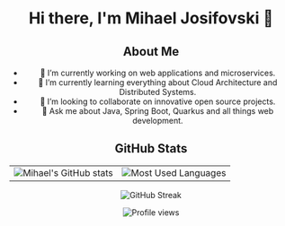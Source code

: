 <div align="center">

# Hi there, I'm Mihael Josifovski 👋

## About Me
- 🔭 I’m currently working on web applications and microservices.
- 🌱 I’m currently learning everything about Cloud Architecture and Distributed Systems.
- 👯 I’m looking to collaborate on innovative open source projects.
- 💬 Ask me about Java, Spring Boot, Quarkus and all things web development.

## GitHub Stats

<table>
  <tr>
    <td><img src="https://github-readme-stats.vercel.app/api?username=mihael10&show_icons=true&theme=vue&border_color=61dafb&include_all_commits=true" alt="Mihael's GitHub stats" /></td>
    <td><img src="https://github-readme-stats.vercel.app/api/top-langs/?username=mihael10&layout=compact&theme=vue&border_color=61dafb" alt="Most Used Languages" /></td>
  </tr>
</table>

![GitHub Streak](https://github-readme-streak-stats.herokuapp.com/?user=mihael10&theme=dark&background=000000)

![Profile views](https://komarev.com/ghpvc/?username=mihael10&color=blueviolet)

</div>
